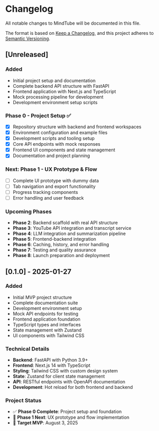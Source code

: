 # Changelog

All notable changes to MindTube will be documented in this file.

The format is based on [Keep a Changelog](https://keepachangelog.com/en/1.0.0/),
and this project adheres to [Semantic Versioning](https://semver.org/spec/v2.0.0.html).

## [Unreleased]

### Added
- Initial project setup and documentation
- Complete backend API structure with FastAPI
- Frontend application with Next.js and TypeScript
- Mock processing pipeline for development
- Development environment setup scripts

### Phase 0 - Project Setup ✅
- [x] Repository structure with backend and frontend workspaces
- [x] Environment configuration and example files
- [x] Development scripts and tooling setup
- [x] Core API endpoints with mock responses
- [x] Frontend UI components and state management
- [x] Documentation and project planning

### Next: Phase 1 - UX Prototype & Flow
- [ ] Complete UI prototype with dummy data
- [ ] Tab navigation and export functionality
- [ ] Progress tracking components
- [ ] Error handling and user feedback

### Upcoming Phases
- **Phase 2**: Backend scaffold with real API structure
- **Phase 3**: YouTube API integration and transcript service
- **Phase 4**: LLM integration and summarization pipeline
- **Phase 5**: Frontend-backend integration
- **Phase 6**: Caching, history, and error handling
- **Phase 7**: Testing and quality assurance
- **Phase 8**: Launch preparation and deployment

## [0.1.0] - 2025-01-27

### Added
- Initial MVP project structure
- Complete documentation suite
- Development environment setup
- Mock API endpoints for testing
- Frontend application foundation
- TypeScript types and interfaces
- State management with Zustand
- UI components with Tailwind CSS

### Technical Details
- **Backend**: FastAPI with Python 3.9+
- **Frontend**: Next.js 14 with TypeScript
- **Styling**: Tailwind CSS with custom design system
- **State**: Zustand for client state management
- **API**: RESTful endpoints with OpenAPI documentation
- **Development**: Hot reload for both frontend and backend

### Project Status
- ✅ **Phase 0 Complete**: Project setup and foundation
- 🚧 **Phase 1 Next**: UX prototype and flow implementation
- 📅 **Target MVP**: August 3, 2025